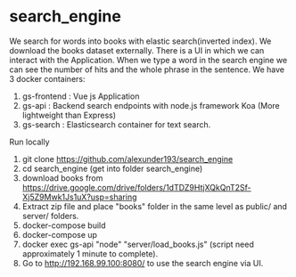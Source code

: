 # search_engine
We search for words into books with elastic search(inverted index).
We download the books dataset externally.
There is a UI in which we can interact with the Application. When we type a word in the search engine
we can see the number of hits and the whole phrase in the sentence.
We have 3 docker containers:
1. gs-frontend : Vue js Application
2. gs-api : Backend search endpoints with node.js framework Koa (More lightweight than Express)
3. gs-search : Elasticsearch container for text search.

Run locally
1. git clone https://github.com/alexunder193/search_engine
2. cd search_engine (get into folder search_engine) 
3. download books from https://drive.google.com/drive/folders/1dTDZ9HtjXQkQnT2Sf-Xj5Z9Mwk1Js1uX?usp=sharing 
4. Extract zip file and place "books" folder in the same level as public/ and server/ folders.
5. docker-compose build
6. docker-compose up
7. docker exec gs-api "node" "server/load_books.js" (script need approximately 1 minute to complete).
8. Go to http://192.168.99.100:8080/ to use the search engine via UI.
